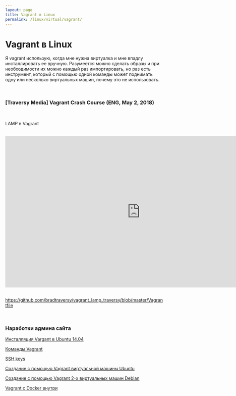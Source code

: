 ```yaml
---
layout: page
title: Vagrant в Linux
permalink: /linux/virtual/vagrant/
---
```


# Vagrant в Linux


Я vagrant использую, когда мне нужна виртуалка и мне впадлу инсталлировать ее вручную.
Разумеется можно сделать образы и при необходимости их можно каждый раз импортировать, но раз есть инструмент, который с помощью одной команды может поднимать одну или несколько виртуальных машин, почему это не использовать.


<br/>

### [Traversy Media] Vagrant Crash Course (ENG, May 2, 2018)

<br/>

LAMP в Vagrant

<br/>

<div align="center">
    <iframe width="853" height="480" src="https://www.youtube.com/embed/vBreXjkizgo" frameborder="0" allow="autoplay; encrypted-media" allowfullscreen></iframe>
</div>

<br/>

https://github.com/bradtraversy/vagrant_lamp_traversy/blob/master/Vagrantfile

<br/>

### Наработки админа сайта


[Инсталляция Vargant в Ubuntu 14.04](/linux/virtual/vagrant/installation/ubuntu-14-04/)  

[Команды Vagrant](/linux/virtual/vagrant/commands/)  

[SSH keys](/linux/virtual/vagrant/ssh-keygen/)  

[Создание с помощью Vagrant виртуальной машины Ubuntu](/linux/virtual/vagrant/create-ubuntu-vm-by-vagrant/)  

[Создание с помощью Vagrant 2-х виртуальных машин Debian](/linux/virtual/vagrant/create-2-debian-vagrant/)

[Vagrant c Docker внутри](/linux/virtual/vagrant/vagrant-with-docker/)
